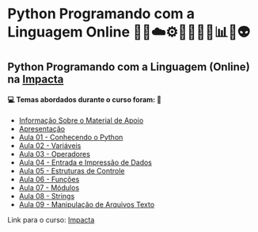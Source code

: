 # Python Programando com a Linguagem Online 🤖🎲☁️⚙️🤯👨🏻‍💻📊🐍👽
## Python Programando com a Linguagem (Online) na [Impacta](https://www.impacta.com.br/cursos/programando-com-a-linguagem-python-online)
#### 💻 Temas abordados durante o curso foram: 🚀
- [Informação Sobre o Material de Apoio](https://github.com/romulovieira777/Python_Programando_com_a_Linguagem_Online/tree/main/Informacao_Sobre_o_Material_de_Apoio)
- [Apresentação](https://github.com/romulovieira777/Python_Programando_com_a_Linguagem_Online/tree/main/Apresentacao)
- [Aula 01 - Conhecendo o Python](https://github.com/romulovieira777/Python_Programando_com_a_Linguagem_Online/tree/main/Aula_01_Conhecendo_o_Python)
- [Aula 02 - Variáveis](https://github.com/romulovieira777/Python_Programando_com_a_Linguagem_Online/tree/main/Aula_02_Variaveis)
- [Aula 03 - Operadores](https://github.com/romulovieira777/Python_Programando_com_a_Linguagem_Online/tree/main/Aula_03_Operadores)
- [Aula 04 - Entrada e Impressão de Dados](https://github.com/romulovieira777/Python_Programando_com_a_Linguagem_Online/tree/main/Aula_04_Entrada_e_Impress%C3%A3o_de_Dados)
- [Aula 05 - Estruturas de Controle](https://github.com/romulovieira777/Python_Programando_com_a_Linguagem_Online/tree/main/Aula_05_Estruturas_de_Controle)
- [Aula 06 - Funções](https://github.com/romulovieira777/Python_Programando_com_a_Linguagem_Online/tree/main/Aula_06_Funcoes)
- [Aula 07 - Módulos](https://github.com/romulovieira777/Python_Programando_com_a_Linguagem_Online/tree/main/Aula_07_Modulos)
- [Aula 08 - Strings](https://github.com/romulovieira777/Python_Programando_com_a_Linguagem_Online/tree/main/Aula_08_Strings)
- [Aula 09 - Manipulação de Arquivos Texto]()

Link para o curso: [Impacta](https://www.impacta.com.br/cursos/programando-com-a-linguagem-python-online)